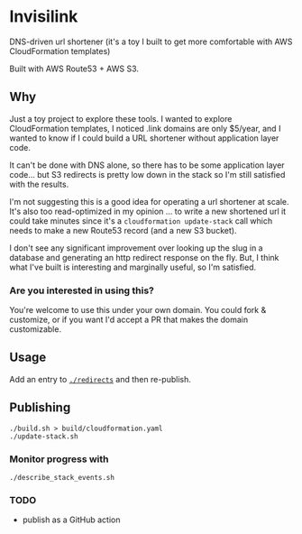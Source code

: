 # Invisilink

DNS-driven url shortener (it's a toy I built to get more comfortable with
AWS CloudFormation templates) 

Built with AWS Route53 + AWS S3.

## Why

Just a toy project to explore these tools. I wanted to explore CloudFormation
templates, I noticed .link domains are only $5/year, and I wanted to know if I
could build a URL shortener without application layer code.

It can't be done with DNS alone, so there has to be some application layer
code... but S3 redirects is pretty low down in the stack so I'm still satisfied
with the results. 

I'm not suggesting this is a good idea for operating a url shortener at scale.
It's also too read-optimized in my opinion ... to write a new shortened url it
could take minutes since it's a `cloudformation update-stack` call which needs
to make a new Route53 record (and a new S3 bucket). 

I don't see any significant improvement over looking up the slug in a database
and generating an http redirect response on the fly. But, I think what I've
built is interesting and marginally useful, so I'm satisfied. 

### Are you interested in using this?

You're welcome to use this under your own domain. You could fork & customize, or
if you want I'd accept a PR that makes the domain customizable. 

## Usage

Add an entry to [`./redirects`](./redirects) and then re-publish.

## Publishing

    ./build.sh > build/cloudformation.yaml
    ./update-stack.sh

### Monitor progress with

    ./describe_stack_events.sh

### TODO
 - publish as a GitHub action

